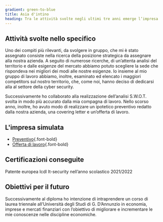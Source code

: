 ```yaml
---
gradient: green-to-blue
title: Asia d'intino
heading: Tra le attività svolte negli ultimi tre anni emerge l’impresa simulata. Per quanto concerne il mio contributo a tale progetto, ho svolto in autonomia e in gruppo diverse mansioni che mi hanno permesso di acquisire nuove competenze. Ottimizzare i tempi a dispozine, rispettare le scadenze dei lavori da svolgere, la capacità di lavorare in gruppo e di orientarsi all’efficienza sono degli esempi.
---
```



## Attività svolte nello specifico
Uno dei compiti più rilevanti, da svolgere in gruppo, che mi è stato assegnato consiste nella ricerca della posizione strategica da assegnare alla nostra azienda. A seguito di numerose ricerche, di un’attenta analisi del territorio e dalle esigenze del mercato abbiamo potuto scegliere la sede che rispondeva nei migliori dei modi alle nostre esigenze. Io insieme al mio gruppo di lavoro abbiamo, inoltre, esaminato ed elencato i maggiori competitors sul nostro territorio, che, come noi, hanno deciso di dedicarsi alla al settore della cyber security. 

Successivamente ho collaborato alla realizzazione dell’analisi S.W.O.T. svolta in modo più accurato dalla mia compagna di lavoro. 
Nello scorso anno, inoltre, ho avuto modo di realizzare un ipotetico preventivo redatto dalla nostra azienda, una covering letter e un’offerta di lavoro. 

## L'impresa simulata

- [Preventivo](https://drive.google.com/file/d/10ZlNgUA5kEVeOTYXIq6-5RV06w-s7VEb/view?usp=drive_link){.font-bold}
- [Offerta di lavoro](https://drive.google.com/file/d/1ee3xp2ZHw0S0wK7D5EpYAfrVHDMM1K_q/view?usp=drive_link){.font-bold}

## Certificazioni conseguite
Patente europea Icdl It-security nell’anno scolastico 2021/2022

## Obiettivi per il futuro
Successivamente al diploma ho intenzione di intraprendere un corso di laurea triennale all’Università degli Studi di G. D’Annunzio in economia, imprese e mercati finanziari con l’obiettivo di migliorare e incrementare le mie conoscenze nelle discipline economiche.  